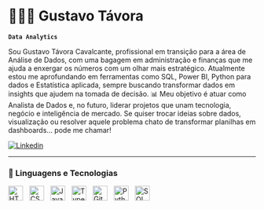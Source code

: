 # 👩🏻‍💻 Gustavo Távora

**`Data Analytics`**

Sou Gustavo Távora Cavalcante, profissional em transição para a área de Análise de Dados, com uma bagagem em administração e finanças que me ajuda a enxergar os números com um olhar mais estratégico.
Atualmente estou me aprofundando em ferramentas como SQL, Power BI, Python para dados e Estatística aplicada, sempre buscando transformar dados em insights que ajudem na tomada de decisão. 📊
Meu objetivo é atuar como Analista de Dados e, no futuro, liderar projetos que unam tecnologia, negócio e inteligência de mercado.
Se quiser trocar ideias sobre dados, visualização ou resolver aquele problema chato de transformar planilhas em dashboards... pode me chamar!
<p align="left">
    <a href="www.linkedin.com/in/gustavo-távora-cavalcante-94b055242">
        <img 
            alt="Linkedin" 
            title="Linkedin" 
            src="https://custom-icon-badges.demolab.com/youtube/channel/subscribers/UCo-gJ8RnTn5akHqHvO55DVA?color=%23E05D44&label=Linkedin&logo=link&logoColor=white&style=for-the-badge&labelColor=C79600"
        />
    </a>
</p>

---

### 🤖 Linguagens e Tecnologias

<img 
    align="left" 
    alt="HTML"
    title="HTML" 
    width="30px" 
    style="padding-right: 10px;" 
    src="https://cdn.jsdelivr.net/gh/devicons/devicon@latest/icons/html5/html5-original.svg" 
/>
<img 
    align="left" 
    alt="CSS" 
    title="CSS"
    width="30px" 
    style="padding-right: 10px;" 
    src="https://cdn.jsdelivr.net/gh/devicons/devicon@latest/icons/css3/css3-original.svg" 
/>
<img 
    align="left" 
    alt="JavaScript" 
    title="JavaScript"
    width="30px" 
    style="padding-right: 10px;" 
    src="https://cdn.jsdelivr.net/gh/devicons/devicon@latest/icons/javascript/javascript-original.svg" 
/>
<img 
    align="left" 
    alt="TypeScript"
    title="TypeScript" 
    width="30px" 
    style="padding-right: 10px;" 
    src="https://cdn.jsdelivr.net/gh/devicons/devicon@latest/icons/typescript/typescript-original.svg" 
/>
<img 
    align="left" 
    alt="Git" 
    title="Git"
    width="30px" 
    style="padding-right: 10px;" 
    src="https://cdn.jsdelivr.net/gh/devicons/devicon@latest/icons/git/git-original.svg" 
/>
<img 
    align="left" 
    alt="Python" 
    title="Python"
    width="30px" 
    style="padding-right: 10px;" 
    src="https://cdn.jsdelivr.net/gh/devicons/devicon@latest/icons/python/python-original.svg" 
/>
<img 
    align="left" 
    alt="SQL" 
    title="SQL"
    width="30px" 
    style="padding-right: 10px;" 
    src="https://cdn.jsdelivr.net/gh/devicons/devicon@latest/icons/sqldeveloper/sqldeveloper-original.svg" 
          />

<br/>
<br/>

